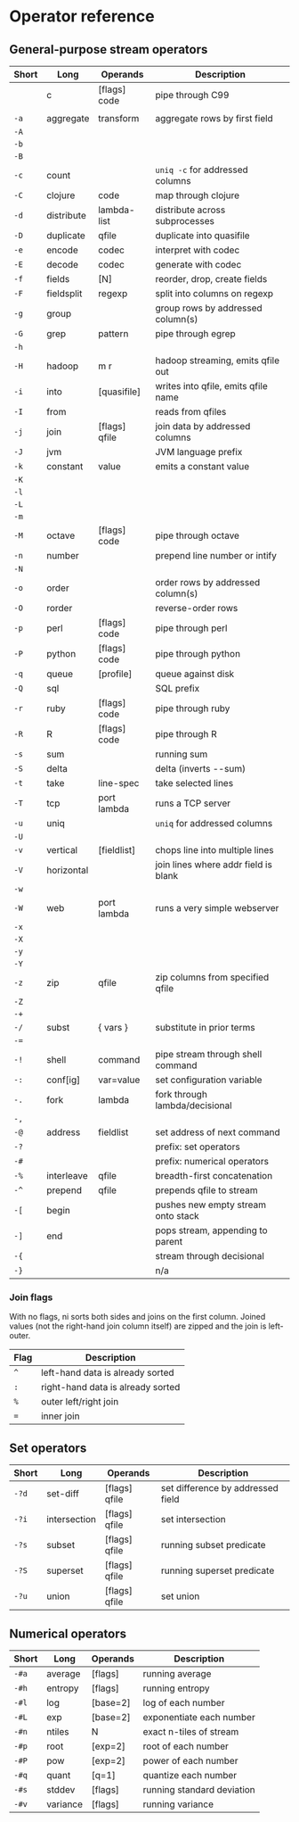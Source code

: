 # Operator reference
## General-purpose stream operators
Short   | Long          | Operands      | Description
--------|---------------|---------------|------------
        | c             | [flags] code  | pipe through C99
        |               |               |
`-a`    | aggregate     | transform     | aggregate rows by first field
`-A`    |               |               |
`-b`    |               |               |
`-B`    |               |               |
`-c`    | count         |               | `uniq -c` for addressed columns
`-C`    | clojure       | code          | map through clojure
`-d`    | distribute    | lambda-list   | distribute across subprocesses
`-D`    | duplicate     | qfile         | duplicate into quasifile
`-e`    | encode        | codec         | interpret with codec
`-E`    | decode        | codec         | generate with codec
`-f`    | fields        | [N]           | reorder, drop, create fields
`-F`    | fieldsplit    | regexp        | split into columns on regexp
`-g`    | group         |               | group rows by addressed column(s)
`-G`    | grep          | pattern       | pipe through egrep
`-h`    |               |               |
`-H`    | hadoop        | m r           | hadoop streaming, emits qfile out
`-i`    | into          | [quasifile]   | writes into qfile, emits qfile name
`-I`    | from          |               | reads from qfiles
`-j`    | join          | [flags] qfile | join data by addressed columns
`-J`    | jvm           |               | JVM language prefix
`-k`    | constant      | value         | emits a constant value
`-K`    |               |               |
`-l`    |               |               |
`-L`    |               |               |
`-m`    |               |               |
`-M`    | octave        | [flags] code  | pipe through octave
`-n`    | number        |               | prepend line number or intify
`-N`    |               |               |
`-o`    | order         |               | order rows by addressed column(s)
`-O`    | rorder        |               | reverse-order rows
`-p`    | perl          | [flags] code  | pipe through perl
`-P`    | python        | [flags] code  | pipe through python
`-q`    | queue         | [profile]     | queue against disk
`-Q`    | sql           |               | SQL prefix
`-r`    | ruby          | [flags] code  | pipe through ruby
`-R`    | R             | [flags] code  | pipe through R
`-s`    | sum           |               | running sum
`-S`    | delta         |               | delta (inverts --sum)
`-t`    | take          | line-spec     | take selected lines
`-T`    | tcp           | port lambda   | runs a TCP server
`-u`    | uniq          |               | `uniq` for addressed columns
`-U`    |               |               |
`-v`    | vertical      | [fieldlist]   | chops line into multiple lines
`-V`    | horizontal    |               | join lines where addr field is blank
`-w`    |               |               |
`-W`    | web           | port lambda   | runs a very simple webserver
`-x`    |               |               |
`-X`    |               |               |
`-y`    |               |               |
`-Y`    |               |               |
`-z`    | zip           | qfile         | zip columns from specified qfile
`-Z`    |               |               |
`-+`    |               |               |
`-/`    | subst         | { vars }      | substitute in prior terms
`-=`    |               |               |
`-!`    | shell         | command       | pipe stream through shell command
`-:`    | conf[ig]      | var=value     | set configuration variable
`-.`    | fork          | lambda        | fork through lambda/decisional
`-,`    |               |               |
`-@`    | address       | fieldlist     | set address of next command
`-?`    |               |               | prefix: set operators
`-#`    |               |               | prefix: numerical operators
`-%`    | interleave    | qfile         | breadth-first concatenation
`-^`    | prepend       | qfile         | prepends qfile to stream
`-[`    | begin         |               | pushes new empty stream onto stack
`-]`    | end           |               | pops stream, appending to parent
`-{`    |               |               | stream through decisional
`-}`    |               |               | n/a

### Join flags
With no flags, ni sorts both sides and joins on the first column. Joined values
(not the right-hand join column itself) are zipped and the join is left-outer.

Flag    | Description
--------|------------
`^`     | left-hand data is already sorted
`:`     | right-hand data is already sorted
`%`     | outer left/right join
`=`     | inner join

## Set operators
Short   | Long          | Operands      | Description
--------|---------------|---------------|------------
`-?d`   | set-diff      | [flags] qfile | set difference by addressed field
`-?i`   | intersection  | [flags] qfile | set intersection
`-?s`   | subset        | [flags] qfile | running subset predicate
`-?S`   | superset      | [flags] qfile | running superset predicate
`-?u`   | union         | [flags] qfile | set union

## Numerical operators
Short   | Long          | Operands      | Description
--------|---------------|---------------|------------
`-#a`   | average       | [flags]       | running average
`-#h`   | entropy       | [flags]       | running entropy
`-#l`   | log           | [base=2]      | log of each number
`-#L`   | exp           | [base=2]      | exponentiate each number
`-#n`   | ntiles        | N             | exact n-tiles of stream
`-#p`   | root          | [exp=2]       | root of each number
`-#P`   | pow           | [exp=2]       | power of each number
`-#q`   | quant         | [q=1]         | quantize each number
`-#s`   | stddev        | [flags]       | running standard deviation
`-#v`   | variance      | [flags]       | running variance
